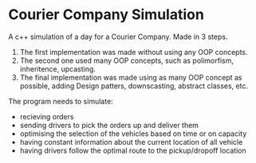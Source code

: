 # Courier Company Simulation

A c++ simulation of a day for a Courier Company. Made in 3 steps.

1. The first implementation was made without using any OOP concepts.
2. The second one used many OOP concepts, such as polimorfism, inheritence, upcasting.
3. The final implementation was made using as many OOP concept as possible, adding Design patters, downscasting, abstract classes, etc.

The program needs to simulate:
- recieving orders
- sending drivers to pick the orders up and deliver them
- optimising the selection of the vehicles based on time or on capacity
- having constant information about the current location of all vehicle
- having drivers follow the optimal route to the pickup/dropoff location
